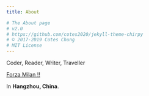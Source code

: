 ```yaml
---
title: About

# The About page
# v2.0
# https://github.com/cotes2020/jekyll-theme-chirpy
# © 2017-2019 Cotes Chung
# MIT License
---
```


Coder, Reader, Writer, Traveller

[Forza Milan !!](https://www.acmilan.com/en)

In **Hangzhou, China**.
